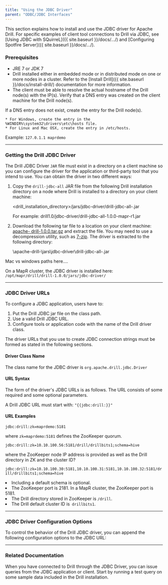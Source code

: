 ```yaml
---
title: "Using the JDBC Driver"
parent: "ODBC/JDBC Interfaces"
---
```

This section explains how to install and use the JDBC driver for Apache Drill. For specific examples of client tool connections to Drill via JDBC, see [Using JDBC with SQuirreL]({{ site.baseurl }}/docs/.../) and [Configuring Spotfire Server]({{ site.baseurl }}/docs/.../).


### Prerequisites

  * JRE 7 or JDK 7
  * Drill installed either in embedded mode or in distributed mode on one or more nodes in a cluster. Refer to the [Install Drill]({{ site.baseurl }}/docs/install-drill/) documentation for more information.
  * The client must be able to resolve the actual hostname of the Drill node(s) with the IP(s). Verify that a DNS entry was created on the client machine for the Drill node(s).
     
If a DNS entry does not exist, create the entry for the Drill node(s).

    * For Windows, create the entry in the %WINDIR%\system32\drivers\etc\hosts file.
    * For Linux and Mac OSX, create the entry in /etc/hosts.  
<drill-machine-IP> <drill-machine-hostname>
    Example: `127.0.1.1 maprdemo`


----------

### Getting the Drill JDBC Driver

The Drill JDBC Driver `JAR` file must exist in a directory on a client machine so you can configure the driver for the application or third-party tool that you intend to use. You can obtain the driver in two different ways:

1. Copy the `drill-jdbc-all` JAR file from the following Drill installation directory on a node where Drill is installed to a directory on your client
machine:

    <drill_installation_directory>/jars/jdbc-driver/drill-jdbc-all-<version>.jar
    
    For example: drill1.0/jdbc-driver/drill-jdbc-all-1.0.0-mapr-r1.jar

2. Download the following tar file to a location on your client machine: [apache-
drill-1.0.0.tar.gz](http://apache.osuosl.org/drill/drill-1.0.0/apache-drill-1.0.0-src.tar.gz) and extract the file. You may need to use a decompression utility, such as [7-zip](http://www.7-zip.org/). The driver is extracted to the following directory:

    <drill-home>\apache-drill-<version>\jars\jdbc-driver\drill-jdbc-all-<version>.jar

Mac vs windows paths here....

On a MapR cluster, the JDBC driver is installed here: `/opt/mapr/drill/drill-1.0.0/jars/jdbc-driver/`

----------

### JDBC Driver URLs

To configure a JDBC application, users have to:

1. Put the Drill JDBC jar file on the class path.
2. Use a valid Drill JDBC URL.
3. Configure tools or application code with the name of the Drill driver class.

The driver URLs that you use to create JDBC connection strings must be formed as stated in the following sections. 


#### Driver Class Name

The class name for the JDBC driver is `org.apache.drill.jdbc.Driver`

#### URL Syntax

The form of the driver's JDBC URLs is as follows. The URL consists of some required and some optional parameters. 

A Drill JDBC URL must start with: `"{{jdbc:drill:}}"`

#### URL Examples

`jdbc:drill:zk=maprdemo:5181`

where `zk=maprdemo:5181` defines the ZooKeeper quorum.

`jdbc:drill:zk=10.10.100.56:5181/drill/drillbits1;schema=hive`

where the ZooKeeper node IP address is provided as well as the Drill directory in ZK and the cluster ID?

`jdbc:drill:zk=10.10.100.30:5181,10.10.100.31:5181,10.10.100.32:5181/drill/drillbits1;schema=hive`

<li>Including a default schema is optional.</li>
<li>The ZooKeeper port is 2181. In a MapR cluster, the ZooKeeper port is 5181.</li>
<li>The Drill directory stored in ZooKeeper is <code>/drill</code>.</li>
<li>The Drill default cluster ID is<code> drillbits1</code>.</li>

---------

### JDBC Driver Configuration Options

To control the behavior of the Drill JDBC driver, you can append the following configuration options to the JDBC URL:

<config options>


----------


### Related Documentation

When you have connected to Drill through the JDBC Driver, you can issue queries from the JDBC application or client. Start by running
a test query on some sample data included in the Drill installation.

